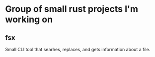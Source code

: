 # Group of small rust projects I'm working on

## fsx 
Small CLI tool that searhes, replaces, and gets information about a file.
